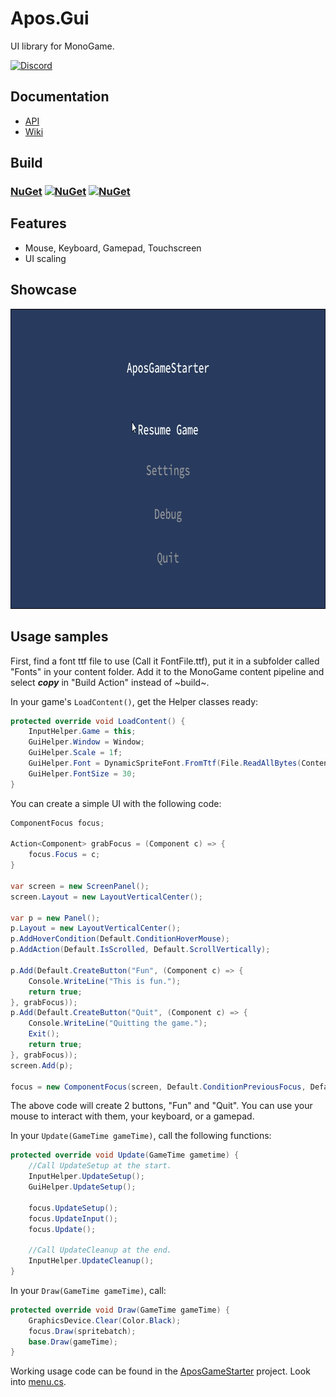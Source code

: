 # Apos.Gui
UI library for MonoGame.

[![Discord](https://img.shields.io/discord/355231098122272778.svg)](https://discord.gg/N9t26Uv)

## Documentation

* [API](https://apostolique.github.io/Apos.Gui/)
* [Wiki](https://github.com/Apostolique/Apos.Gui/wiki)


## Build

### [NuGet](https://www.nuget.org/packages/Apos.Gui/) [![NuGet](https://img.shields.io/nuget/v/Apos.Gui.svg)](https://www.nuget.org/packages/Apos.Gui/) [![NuGet](https://img.shields.io/nuget/dt/Apos.Gui.svg)](https://www.nuget.org/packages/Apos.Gui/)

## Features

* Mouse, Keyboard, Gamepad, Touchscreen
* UI scaling

## Showcase

<img src="Images/Showcase.gif" alt="Apos GUI Loop" width="800" height="480" />

## Usage samples

First, find a font ttf file to use (Call it FontFile.ttf), put it in a subfolder called "Fonts" in your content folder. Add it to the MonoGame content pipeline and select ***copy*** in "Build Action" instead of ~build~.

In your game's `LoadContent()`, get the Helper classes ready:

```csharp
protected override void LoadContent() {
    InputHelper.Game = this;
    GuiHelper.Window = Window;
    GuiHelper.Scale = 1f;
    GuiHelper.Font = DynamicSpriteFont.FromTtf(File.ReadAllBytes(Content.RootDirectory + "/Fonts/FontFile.ttf"), 30);
    GuiHelper.FontSize = 30;
}
```

You can create a simple UI with the following code:

```csharp
ComponentFocus focus;

Action<Component> grabFocus = (Component c) => {
    focus.Focus = c;
}

var screen = new ScreenPanel();
screen.Layout = new LayoutVerticalCenter();

var p = new Panel();
p.Layout = new LayoutVerticalCenter();
p.AddHoverCondition(Default.ConditionHoverMouse);
p.AddAction(Default.IsScrolled, Default.ScrollVertically);

p.Add(Default.CreateButton("Fun", (Component c) => {
    Console.WriteLine("This is fun.");
    return true;
}, grabFocus));
p.Add(Default.CreateButton("Quit", (Component c) => {
    Console.WriteLine("Quitting the game.");
    Exit();
    return true;
}, grabFocus));
screen.Add(p);

focus = new ComponentFocus(screen, Default.ConditionPreviousFocus, Default.ConditionNextFocus);
```

The above code will create 2 buttons, "Fun" and "Quit". You can use your mouse to interact with them, your keyboard, or a gamepad.

In your `Update(GameTime gameTime)`, call the following functions:

```csharp
protected override void Update(GameTime gametime) {
    //Call UpdateSetup at the start.
    InputHelper.UpdateSetup();
    GuiHelper.UpdateSetup();

    focus.UpdateSetup();
    focus.UpdateInput();
    focus.Update();

    //Call UpdateCleanup at the end.
    InputHelper.UpdateCleanup();
}
```

In your `Draw(GameTime gameTime)`, call:

```csharp
protected override void Draw(GameTime gameTime) {
    GraphicsDevice.Clear(Color.Black);
    focus.Draw(spritebatch);
    base.Draw(gameTime);
}
```

Working usage code can be found in the [AposGameStarter](https://github.com/Apostolique/AposGameStarter) project. Look into [menu.cs](https://github.com/Apostolique/AposGameStarter/blob/master/Menu.cs).
